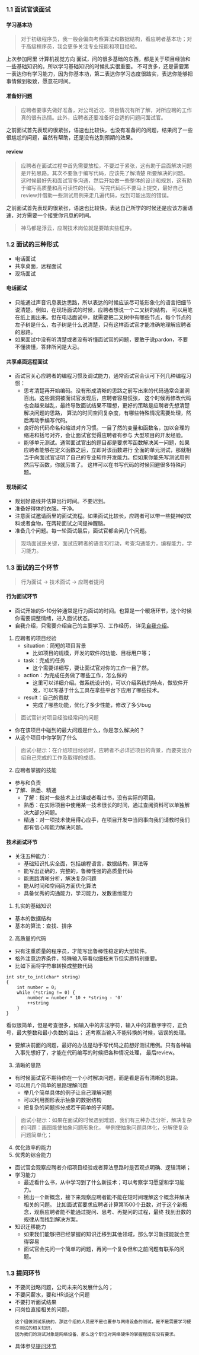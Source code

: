### 1.1 面试官谈面试#### 学习基本功> 对于初级程序员，我一般会偏向考察算法和数据结构，看应聘者基本功；对于高级程序员，我会更多关注专业技能和项目经验。上次参加阿里 计算机视觉方向 面试，问的很多基础的东西，都是关于项目经验和一些基础知识的。所以学习基础知识的时候扎实很重要。不可贪多，还是需要第一表达你有学习能力，因为你基本功，第二表达你学习态度很踏实，表达你能够把事情做到极致，愿意花时间。#### 准备好问题> 应聘者要事先做好准备，对公司近况、项目情况有所了解，对所应聘的工作真的很有热情。此外，应聘者还要准备好合适的问题问面试官。之前面试首先表现的很紧张，语速也比较快，也没有准备问的问题，结果问了一些很尴尬的问题，虽然有帮助，还是没有达到预期的效果。#### review> 应聘者在面试过程中首先需要放松，不要过于紧张，这有助于后面解决问题是开拓思路。其次不要急于编写代码，应该先了解清楚所要解决的问题。这时候最好先和面试官多沟通，然后开始做一些整体的设计和规划，这有助于编写高质量和高可读性的代码。写完代码后不要马上提交，最好自己review并借助一些测试用例来走几遍代码，找到可能出现的错误。之前面试首先表现的很紧张，语速也比较快。表达自己所学的时候还是应该方面语速，对方需要一个接受你讯息的时间。> 神马都是浮云，应聘技术岗位就是要踏实些程序。### 1.2 面试的三种形式* 电话面试* 共享桌面，远程面试* 现场面试#### 电话面试* 只能通过声音讯息表达思路，所以表达的时候应该尽可能形象化的语言把细节说清楚。例如，在现场面试的时候，应聘者想说一个二叉树的结构，可以用笔在纸上画出来。但在电话面试中，就需要把二叉树中有哪些节点，每个节点的左子树是什么，右子树是什么说清楚，只有这样面试官才能准确地理解应聘者的思路。* 如果面试中没有听清楚或者没有听懂面试官的问题，要敢于说pardon，不要不懂装懂，答非所问是大忌。#### 共享桌面远程面试* 面试官关心应聘者的编程习惯及调试能力，通常面试官会认可下列几种编程习惯：    * 思考清楚再开始编码。没有形成清晰的思路之前写出来的代码通常会漏洞百出。这些漏洞被面试官发现后，应聘者容易慌张，    这个时候再修改代码也会越来越乱，最终导致面试结果不理想，更好的策略是应聘者先想清楚解决问题的思路，    算法的时间空间复杂度，有哪些特殊情况需要处理，然后再动手编写代码。    * 良好的代码命名和缩进对齐习惯。一目了然的变量和函数名，加以合理的缩进和括号对齐，会让面试官觉得应聘者有参与    大型项目的开发经验。    * 能够单元测试。通常面试官出的题目都是要求写函数解决某一问题，如果应聘者能够在定义函数之后，立即对该函数进行    全面的单元测试，那就相当于向面试官证明了自己的专业软件开发能力。但如果你能先写测试用例然后写函数，你就厉害了。    这样可以在书写代码的时候回避很多特殊问题。####  现场面试* 规划好路线并估算出行时间。不要迟到。* 准备好得体的衣服。干净。* 注意面试邀请函里的面试流程。如果面试比较长，应聘者可以带一些提神的饮料或者食物，在两轮面试之间提神醒脑。* 准备几个问题。每一轮面试最后，面试官都会问几个问题。> 现场面试是关键，面试应聘者的语言和行动，考查沟通能力，编程能力，学习能力。### 1.3 面试的三个环节> 行为面试  -> 技术面试  -> 应聘者提问#### 行为面试环节* 面试开始的5-10分钟通常是行为面试的时间。也算是一个暖场环节，这个时候你需要调整情绪，进入面试状态。* 自我介绍，只需要介绍自己的主要学习、工作经历， 详见[自我介绍](面试/自我介绍.md)。1. 应聘者的项目经验    * situation：简短的项目背景        * 比如项目的规模，开发的软件的功能、目标用户等；    * task：完成的任务        * 这个需要详细写，要让面试官对你的工作一目了然。    * action：为完成任务做了哪些工作，怎么做的        * 这里可以详细介绍。做系统设计的，可以介绍系统的特点，做软件开发，可以写基于什么工具在拿些平台下应用了哪些技术。    * result：自己的贡献        * 完成了哪些功能，优化了多少性能，修改了多少bug > 面试官针对项目经验经常问的问题* 你在该项目中碰到的最大问题是什么，你是怎么解决的？* 从这个项目中你学到了什么> 面试小提示：在介绍项目经验时，应聘者不必详述项目的背景，而要突出介绍自己完成的工作及取得的成绩。2. 应聘者掌握的技能* 参与和负责* 了解、熟悉、精通    * 了解：指对一些技术上过课或者看过书，没有实际的项目。    * 熟悉：在实际项目中使用某一技术很长的时间，通过查阅资料可以单独解决大部分问题。    * 精通：对一项技术使用得心应手，在项目开发中当同事向我们请教时我们都有信心和能力解决问题。       #### 技术面试环节* 关注五种能力：    * 基础知识扎实全面，包括编程语言，数据结构，算法等    * 能写出正确的，完整的，鲁棒性强的高质量代码    * 能思路清晰分析，解决复杂问题    * 能从时间和空间两方面优化算法    * 具备优秀的沟通能力，学习能力，发散思维能力1. 扎实的基础知识* 基本的数据结构* 基本的算法：查找、排序2. 高质量的代码* 只有注重质量的程序员，才能写出鲁棒性稳定的大型软件。* 格外注意边界条件，特殊输入等看似细枝末节但实质特别重要。* 比如下面将字符串转换成整数代码```int str_to_int(char* string){    int number = 0;    while (*string != 0) {        number = number * 10 + *string - '0'        ++string    }}```看似很简单，但是考查很多，如输入中的非法字符，输入中的非数字字符，正负号，最大整数和最小负数的溢出；还考察当输入不能转换的时候，错误的处理。* 要解决前面的问题，最好的办法是动手写代码之前想好测试用例。只有各种输入事先想好了，才能在代码编写的时候把各种情况处理，最后review。3. 清晰的思路* 有时候面试官不期待你在一个小时解决问题，而是看是否有清晰的思路。* 可以用几个简单的思路理解问题    * 举几个简单具体的例子让自己理解问题    * 可以利用图形表示抽象的数据结构    * 把复杂的问题拆分成若干简单的子问题。> 面试小提示：如果在面试的时候遇到难题，我们有三种办法分析，解决复杂的问题：画图能使抽象问题形象化，举例使抽象问题具体化，分解使复杂问题简单化；4. 优化效率的能力5. 优秀的综合能力* 面试官会观察应聘者介绍项目经验或者算法思路时是否观点明确、逻辑清晰；* 学习能力    * 最近看什么书，从中学习到了什么新技术；可以考察学习愿望和学习能力。    * 抛出一个新概念，接下来观察应聘者能不能在短时间理解这个概念并解决相关的问题。    比如面试官要求应聘者计算第1500个丑数，对于这个新概念，观察应聘者能不能通过提问、思考、再提问的过程，最终    找到丑数的规律从而找到解决方案。* 知识迁移能力    * 如果我们能够把已经掌握的知识迁移到其他领域，那么学习新技能就会变得容易    * 面试官会先问一个简单的问题，再问一个复杂但和之前问题有联系的问题。### 1.3 提问环节 * 不要问战略问题，公司未来的发展什么的； * 不要问薪水，要和HR谈这个问题 * 不要打听面试结果 * 问岗位直接相关的问题，    ```    这个组做测试系统的，那这个组的人员是不是也要参与网络设备的测试，是不是需要学习硬件测试的相关知识，    因为我们的测试对象是网络设备，那么这个职位对网络硬件的掌握程度有没有要求。    ```* 具体参见[提问环节](面试/提问环节,.md)